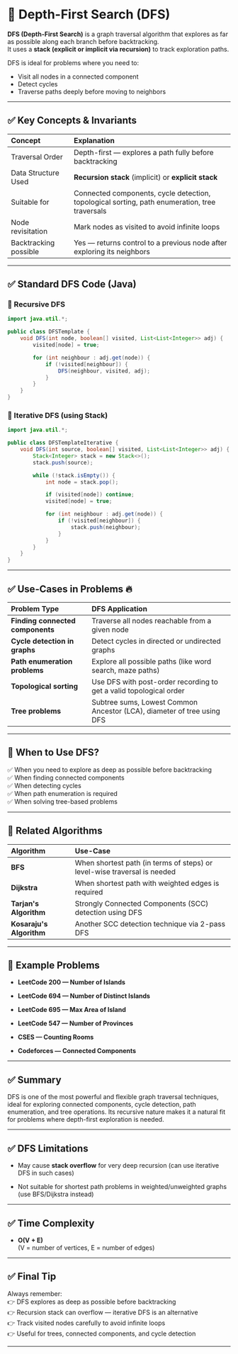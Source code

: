 
# 📌 Depth-First Search (DFS) 

**DFS (Depth-First Search)** is a graph traversal algorithm that explores as far as possible along each branch before backtracking.  
It uses a **stack (explicit or implicit via recursion)** to track exploration paths.

DFS is ideal for problems where you need to:
- Visit all nodes in a connected component
- Detect cycles
- Traverse paths deeply before moving to neighbors

---

## ✅ Key Concepts & Invariants

| Concept                             | Explanation                                                                                  |
|:------------------------------------|:---------------------------------------------------------------------------------------------|
| Traversal Order                     | Depth-first — explores a path fully before backtracking                                       |
| Data Structure Used                 | **Recursion stack** (implicit) or **explicit stack**                                          |
| Suitable for                        | Connected components, cycle detection, topological sorting, path enumeration, tree traversals |
| Node revisitation                   | Mark nodes as visited to avoid infinite loops                                                 |
| Backtracking possible               | Yes — returns control to a previous node after exploring its neighbors                       |

---

## ✅ Standard DFS Code (Java)

### 📌 Recursive DFS

```java
import java.util.*;

public class DFSTemplate {
    void DFS(int node, boolean[] visited, List<List<Integer>> adj) {
        visited[node] = true;

        for (int neighbour : adj.get(node)) {
            if (!visited[neighbour]) {
                DFS(neighbour, visited, adj);
            }
        }
    }
}

```

### 📌 Iterative DFS (using Stack)

```java
import java.util.*;

public class DFSTemplateIterative {
    void DFS(int source, boolean[] visited, List<List<Integer>> adj) {
        Stack<Integer> stack = new Stack<>();
        stack.push(source);

        while (!stack.isEmpty()) {
            int node = stack.pop();

            if (visited[node]) continue;
            visited[node] = true;

            for (int neighbour : adj.get(node)) {
                if (!visited[neighbour]) {
                    stack.push(neighbour);
                }
            }
        }
    }
}

```

----------


## ✅ Use-Cases in Problems 🔥

| Problem Type                     | DFS Application                                                                 |
|:----------------------------------|:--------------------------------------------------------------------------------|
| **Finding connected components**  | Traverse all nodes reachable from a given node                                   |
| **Cycle detection in graphs**     | Detect cycles in directed or undirected graphs                                   |
| **Path enumeration problems**     | Explore all possible paths (like word search, maze paths)                        |
| **Topological sorting**           | Use DFS with post-order recording to get a valid topological order               |
| **Tree problems**                 | Subtree sums, Lowest Common Ancestor (LCA), diameter of tree using DFS           |

----------

## 📌 When to Use DFS?

✅ When you need to explore as deep as possible before backtracking  
✅ When finding connected components  
✅ When detecting cycles  
✅ When path enumeration is required  
✅ When solving tree-based problems

----------


## 📌 Related Algorithms

| Algorithm              | Use-Case                                                                |
|:----------------------|:------------------------------------------------------------------------|
| **BFS**                | When shortest path (in terms of steps) or level-wise traversal is needed |
| **Dijkstra**           | When shortest path with weighted edges is required                      |
| **Tarjan's Algorithm** | Strongly Connected Components (SCC) detection using DFS                 |
| **Kosaraju's Algorithm** | Another SCC detection technique via 2-pass DFS                         |


----------

## 📌 Example Problems

-   **LeetCode 200 — Number of Islands**
    
-   **LeetCode 694 — Number of Distinct Islands**
    
-   **LeetCode 695 — Max Area of Island**
    
-   **LeetCode 547 — Number of Provinces**
    
-   **CSES — Counting Rooms**
    
-   **Codeforces — Connected Components**
    

----------

## ✅ Summary

DFS is one of the most powerful and flexible graph traversal techniques, ideal for exploring connected components, cycle detection, path enumeration, and tree operations. Its recursive nature makes it a natural fit for problems where depth-first exploration is needed.

----------

## ✅ DFS Limitations

-   May cause **stack overflow** for very deep recursion (can use iterative DFS in such cases)
    
-   Not suitable for shortest path problems in weighted/unweighted graphs (use BFS/Dijkstra instead)
    

----------

## ✅ Time Complexity

-   **O(V + E)**  
    (V = number of vertices, E = number of edges)
    

----------

## ✅ Final Tip

Always remember:  
👉 DFS explores as deep as possible before backtracking  
👉 Recursion stack can overflow — iterative DFS is an alternative  
👉 Track visited nodes carefully to avoid infinite loops  
👉 Useful for trees, connected components, and cycle detection

----------

